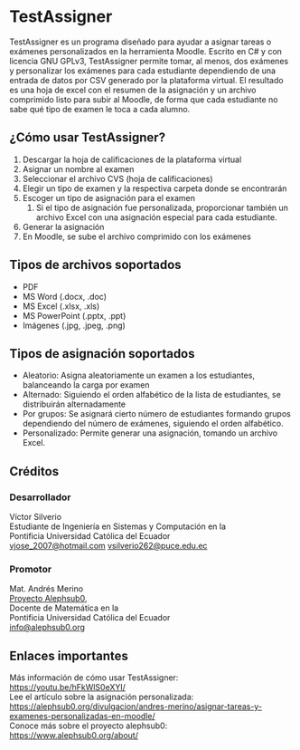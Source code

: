 # TestAssigner
 TestAssigner es un programa diseñado para ayudar a asignar tareas o exámenes personalizados en la herramienta Moodle. Escrito en C# y con licencia GNU GPLv3, TestAssigner permite tomar, al menos, dos exámenes y personalizar los exámenes para cada estudiante dependiendo de una entrada de datos por CSV generado por la plataforma virtual. El resultado es una hoja de excel con el resumen de la asignación y un archivo comprimido listo para subir al Moodle, de forma que cada estudiante no sabe qué tipo de examen le toca a cada alumno.
 
## ¿Cómo usar TestAssigner?
 1. Descargar la hoja de calificaciones de la plataforma virtual
 1. Asignar un nombre al examen
 1. Seleccionar el archivo CVS (hoja de calificaciones)
 1. Elegir un tipo de examen y la respectiva carpeta donde se encontrarán
 1. Escoger un tipo de asignación para el examen
	1. Si el tipo de asignación fue personalizada, proporcionar también un archivo Excel con una asignación especial para cada estudiante.
 1. Generar la asignación
 1. En Moodle, se sube el archivo comprimido con los exámenes
 
## Tipos de archivos soportados
 * PDF
 * MS Word (.docx, .doc)
 * MS Excel (.xlsx, .xls)
 * MS PowerPoint (.pptx, .ppt) 
 * Imágenes (.jpg, .jpeg, .png)
 
## Tipos de asignación soportados
 * Aleatorio: Asigna aleatoriamente un examen a los estudiantes, balanceando la carga por examen
 * Alternado: Siguiendo el orden alfabético de la lista de estudiantes, se distribuirán alternadamente
 * Por grupos: Se asignará cierto número de estudiantes formando grupos dependiendo del número de exámenes, siguiendo el orden alfabético.
 * Personalizado: Permite generar una asignación, tomando un archivo Excel.
 
## Créditos
### Desarrollador
Víctor Silverio\
Estudiante de Ingeniería en Sistemas y Computación en la \
Pontificia Universidad Católica del Ecuador\
vjose_2007@hotmail.com
vsilverio262@puce.edu.ec

### Promotor
Mat. Andrés Merino\
[Proyecto Alephsub0](https://www.alephsub0.org/about/),\
Docente de Matemática en la\
Pontificia Universidad Católica del Ecuador\
info@alephsub0.org

## Enlaces importantes
Más información de cómo usar TestAssigner: https://youtu.be/hFkWlS0eXYI/ \
Lee el artículo sobre la asignación personalizada: https://alephsub0.org/divulgacion/andres-merino/asignar-tareas-y-examenes-personalizadas-en-moodle/ \
Conoce más sobre el proyecto alephsub0: https://www.alephsub0.org/about/
